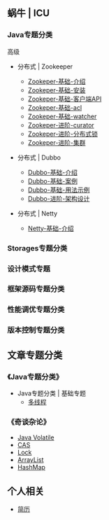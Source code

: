 ## 蜗牛 | ICU

### Java专题分类
高级
- 分布式 | Zookeeper
    - [Zookeper-基础-介绍](./java/senior/distributed/zookeeper/basic/introduction.md)
    - [Zookeper-基础-安装](./java/senior/distributed/zookeeper/basic/installation.md)
    - [Zookeper-基础-客户端API](./java/senior/distributed/zookeeper/basic/client-api.md)
    - [Zookeper-基础-acl](./java/senior/distributed/zookeeper/basic/acl.md)
    - [Zookeper-基础-watcher](./java/senior/distributed/zookeeper/basic/watcher.md)
    - [Zookeper-进阶-curator](./java/senior/distributed/zookeeper/advanced/curator.md)
    - [Zookeper-进阶-分布式锁](./java/senior/distributed/zookeeper/advanced/distributed-lock.md)
    - [Zookeper-进阶-集群](./java/senior/distributed/zookeeper/advanced/custer.md)


- 分布式 | Dubbo
    - [Dubbo-基础-介绍](./java/senior/distributed/dubbo/basic/introduction.md)
    - [Dubbo-基础-案例](./java/senior/distributed/dubbo/basic/case.md)
    - [Dubbo-基础-用法示例](./java/senior/distributed/dubbo/basic/usageexample.md)
    - [Dubbo-进阶-架构设计](./java/senior/distributed/dubbo/advanced/architecturedesign.md)

- 分布式 | Netty
    -  [Netty-基础-介绍](./java/senior/distributed/netty/basic/introduction.md)


### Storages专题分类
### 设计模式专题
### 框架源码专题分类
### 性能调优专题分类
### 版本控制专题分类

## 文章专题分类

### 《Java专题分类》
- Java专题分类 | 基础专题
    - [多线程](./articleTopics/01-java/01-basic/12-multithreading.md)


### 《奇谈杂论》
- [Java Volatile](./articleTopics/09-miscellaneous/01-javavolatile.md)
- [CAS](./articleTopics/09-miscellaneous/02-cas.md)
- [Lock](./articleTopics/09-miscellaneous/03-lock.md)
- [ArrayList](./articleTopics/09-miscellaneous/04-arrayList.md)
- [HashMap](./articleTopics/09-miscellaneous/05-hashmap.md)

## 个人相关
- [简历](./author.md)
